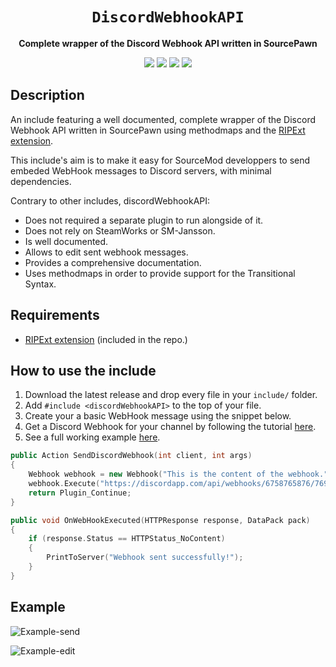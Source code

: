 <div align="center">
  <h1><code>DiscordWebhookAPI</code></h1>
  <p>
    <strong>Complete wrapper of the Discord Webhook API written in SourcePawn</strong>
  </p>
  <p style="margin-bottom: 0.5ex;">
    <img
        src="https://img.shields.io/github/last-commit/Sarrus1/DiscordWebhookAPI"
    />
    <img
        src="https://img.shields.io/github/issues/Sarrus1/DiscordWebhookAPI"
    />
    <img
        src="https://img.shields.io/github/issues-closed/Sarrus1/DiscordWebhookAPI"
    />
    <img
        src="https://img.shields.io/github/repo-size/Sarrus1/DiscordWebhookAPI"
    />
  </p>
</div>

## Description

An include featuring a well documented, complete wrapper of the Discord Webhook API written in SourcePawn using methodmaps and the [RIPExt extension](https://github.com/ErikMinekus/sm-ripext).

This include's aim is to make it easy for SourceMod developpers to send embeded WebHook messages to Discord servers, with minimal dependencies.

Contrary to other includes, discordWebhookAPI:

- Does not required a separate plugin to run alongside of it.
- Does not rely on SteamWorks or SM-Jansson.
- Is well documented.
- Allows to edit sent webhook messages.
- Provides a comprehensive documentation.
- Uses methodmaps in order to provide support for the Transitional Syntax.

## Requirements

- [RIPExt extension](https://github.com/ErikMinekus/sm-ripext/releases/latest) (included in the repo.)

## How to use the include

1. Download the latest release and drop every file in your `include/` folder.
2. Add `#include <discordWebhookAPI>` to the top of your file.
3. Create your a basic WebHook message using the snippet below.
4. Get a Discord Webhook for your channel by following the tutorial [here](https://www.digitalocean.com/community/tutorials/how-to-use-discord-webhooks-to-get-notifications-for-your-website-status-on-ubuntu-18-04).
5. See a full working example [here](https://github.com/Sarrus1/discordWebhookAPI/blob/master/example.sp).

```cpp
public Action SendDiscordWebhook(int client, int args)
{
	Webhook webhook = new Webhook("This is the content of the webhook.");
	webhook.Execute("https://discordapp.com/api/webhooks/6758765876/769876789009/", OnWebHookExecuted);
	return Plugin_Continue;
}

public void OnWebHookExecuted(HTTPResponse response, DataPack pack)
{
	if (response.Status == HTTPStatus_NoContent)
	{
		PrintToServer("Webhook sent successfully!");
	}
}
```

## Example

![Example-send](https://github.com/Sarrus1/discordWebhookAPI/blob/master/example.png?raw=true)

![Example-edit](https://github.com/Sarrus1/discordWebhookAPI/blob/master/example-2.png?raw=true)
